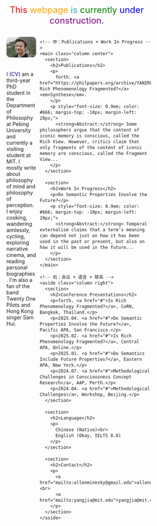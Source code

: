 <!DOCTYPE html>
<html lang="en">
<head>
  <meta charset="UTF-8" />
  <meta name="viewport" content="width=device-width, initial-scale=1.0"/>
  <title>Zhiwei Yang CV</title>
  <style>
    * {
      margin: 0;
      padding: 0;
      box-sizing: border-box;
    }

    body {
      font-family: Georgia, serif;
    }

    a {
      text-decoration: none;
      color: darkblue;
    }

    a:hover {
      text-decoration: underline;
    }

    .container {
      display: flex;
      width: 100%;
      max-width: none;
      margin: 0;
    }

    .column {
      padding: 10px;
    }

    .left {
      width: 25%;
    }

    .center {
      width: 50%;
    }

    .right {
      width: 25%;
    }

    img.profile-photo {
      max-width: 100%;
      height: auto;
      border-radius: 10px;
      margin-bottom: 20px;
    }

    section {
      margin-bottom: 20px;
    }

    .construction-banner {
      font-size: 24px;
      padding: 20px 10px;
      text-align: center;
    }

    @media screen and (max-width: 900px) {
      .container {
        flex-direction: column;
      }

      .left, .center, .right {
        width: 100%;
      }
    }
  </style>
</head>
<body>

  <div class="construction-banner">
    <span style="color: red;">This</span>
    <span style="color: orange;">webpage</span>
    <span style="color: lightseagreen;">is</span>
    <span style="color: green;">currently</span>
    <span style="color: blue;">under</span>
    <span style="color: purple;">construction.</span>
  </div>

  <div class="container">
    <!-- 左：照片 + 简介 -->
    <aside class="column left">
      <img src="https://github.com/pkuphil/zhiweiyang/blob/main/WechatIMG826.jpg?raw=true" alt="Profile Photo" class="profile-photo">
      <p>
        I <a href="#">(CV)</a> am a third-year PhD student in the Department of Philosophy at Peking University and currently a visiting student at MIT. I mostly write about philosophy of mind and philosophy of perception.
        I enjoy cooking, wandering aimlessly, cycling, exploring narrative cinema, and reading personal biographies. I'm also a fan of the band Twenty One Pilots and Hong Kong singer Sam Hui.
      </p>
    </aside>

    <!-- 中：Publications + Work In Progress -->
    <main class="column center">
      <section>
        <h2>Publications</h2>
        <p>
          forth. <a href="https://philpapers.org/archive/YANIRP.pdf">Is Rich Phenomenology Fragmented?</a> <em>Synthese</em>.
        </p>
        <p style="font-size: 0.9em; color: #666; margin-top: -10px; margin-left: 20px;">
          <strong>Abstract:</strong> Some philosophers argue that the content of iconic memory is conscious, called the Rich View. However, critics claim that only fragments of the content of iconic memory are conscious, called the Fragment View...
        </p>
      </section>

      <section>
        <h2>Work In Progress</h2>
        <p>Do Semantic Properties Involve the Future?</p>
        <p style="font-size: 0.9em; color: #666; margin-top: -10px; margin-left: 20px;">
          <strong>Abstract:</strong> Temporal externalism claims that a term’s meaning can depend not just on how it has been used in the past or present, but also on how it will be used in the future...
        </p>
      </section>
    </main>

    <!-- 右：会议 + 语言 + 联系 -->
    <aside class="column right">
      <section>
        <h2>Conference Presentations</h2>
        <p>forth. <a href="#">Is Rich Phenomenology Fragmented?</a>, CoRN, Bangkok, Thailand.</p>
        <p>2025.04. <a href="#">Do Semantic Properties Involve the Future?</a>, Pacific APA, San Francisco.</p>
        <p>2025.02. <a href="#">Is Rich Phenomenology Fragmented?</a>, Central APA, Online.</p>
        <p>2025.01. <a href="#">Do Semantics Include Future Properties?</a>, Eastern APA, New York.</p>
        <p>2024.07. <a href="#">Methodological Challenges in Consciousness Concept Research</a>, AAP, Perth.</p>
        <p>2024.04. <a href="#">Methodological Challenges</a>, Workshop, Beijing.</p>
      </section>

      <section>
        <h2>Language</h2>
        <p>
          Chinese (Native)<br>
          English (Okay, IELTS 8.0)
        </p>
      </section>

      <section>
        <h2>Contact</h2>
        <p>
          <a href="mailto:allenminesky@gmail.edu">allenminesky@gmail.com</a><br>
          <a href="mailto:yangjia@mit.edu">yangjia@mit.edu</a>
        </p>
      </section>
    </aside>
  </div>
</body>
</html>
